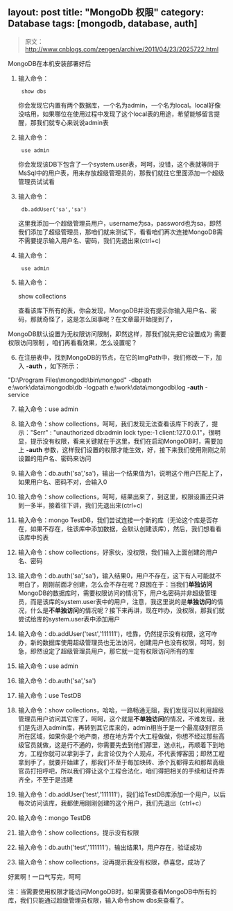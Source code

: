 layout: post
title: "MongoDb 权限"
category: Database
tags: [mongodb, database, auth]
---

> 原文：http://www.cnblogs.com/zengen/archive/2011/04/23/2025722.html

MongoDB在本机安装部署好后

1. 输入命令：

		show dbs

	你会发现它内置有两个数据库，一个名为admin，一个名为local。local好像没啥用，如果哪位在使用过程中发现了这个local表的用途，希望能够留言提醒，那我们就专心来说说admin表

<!-- more -->

2. 输入命令：

		use admin

	你会发现该DB下包含了一个system.user表，呵呵，没错，这个表就等同于MsSql中的用户表，用来存放超级管理员的，那我们就往它里面添加一个超级管理员试试看

3. 输入命令：

		db.addUser('sa','sa')

	这里我添加一个超级管理员用户，username为sa，password也为sa，即然我们添加了超级管理员，那咱们就来测试下，看看咱们再次连接MongoDB需不需要提示输入用户名、密码，我们先退出来(ctrl+c)

4. 输入命令：

		use admin

5. 输入命令：

	show collections

	查看该库下所有的表，你会发现，MongoDB并没有提示你输入用户名、密码，那就奇怪了，这是怎么回事呢？在文章最开始提到了，

MongoDB默认设置为无权限访问限制，即然这样，那我们就先把它设置成为 需要权限访问限制 ，咱们再看看效果，怎么设置呢？

6. 在注册表中，找到MongoDB的节点，在它的ImgPath中，我们修改一下，加入 **-auth** ，如下所示：

"D:\Program Files\mongodb\bin\mongod" -dbpath e:\work\data\mongodb\db -logpath e:\work\data\mongodb\log **-auth** -service

7. 输入命令：use admin

8. 输入命令：show collections，呵呵，我们发现无法查看该库下的表了，提示："$err" : "unauthorized db:admin lock type:-1 client:127.0.0.1"，很明显，提示没有权限，看来关键就在于这里，我们在启动MongoDB时，需要加上 **-auth** 参数，这样我们设置的权限才能生效，好，接下来我们使用刚刚之前设置的用户名、密码来访问

9. 输入命令：db.auth('sa','sa')，输出一个结果值为1，说明这个用户匹配上了，如果用户名、密码不对，会输入0

10. 输入命令：show collections，呵呵，结果出来了，到这里，权限设置还只讲到一多半，接着往下讲，我们先退出来(ctrl+c)

11. 输入命令：mongo TestDB，我们尝试连接一个新的库（无论这个库是否存在，如果不存在，往该库中添加数据，会默认创建该库），然后，我们想看看该库中的表

12. 输入命令：show collections，好家伙，没权限，我们输入上面创建的用户名、密码

13. 输入命令：db.auth('sa','sa')，输入结果0，用户不存在，这下有人可能就不明白了，刚刚前面才创建，怎么会不存在呢？原因在于：当我们**单独访问**MongoDB的数据库时，需要权限访问的情况下，用户名密码并非超级管理员，而是该库的system.user表中的用户，注意，我这里说的是**单独访问**的情况，什么是**不单独访问**的情况呢？接下来再讲，现在咋办，没权限，那我们就尝试给库的system.user表中添加用户

14. 输入命令：db.addUser('test','111111')，哇靠，仍然提示没有权限，这可咋办，新的数据库使用超级管理员也无法访问，创建用户也没有权限，呵呵，别急，即然设定了超级管理员用户，那它就一定有权限访问所有的库

15. 输入命令：use admin

16. 输入命令：db.auth('sa','sa')

17. 输入命令：use TestDB

18. 输入命令：show collections，哈哈，一路畅通无阻，我们发现可以利用超级管理员用户访问其它库了，呵呵，这个就是**不单独访问**的情况，不难发现，我们是先进入admin库，再转到其它库来的，admin相当于是一个最高级别官员所在区域，如果你是个地产商，想在地方弄个大工程做做，你想不经过那些高级官员就做，这是行不通的，你需要先去到他们那里，送点礼，再顺着下到地方，工程你就可以拿到手了，此言论仅为个人观点，不代表博客园；即然工程拿到手了，就要开始建了，那我们不至于每加块砖、添个瓦都得去和那帮高级官员打招呼吧，所以我们得让这个工程合法化，咱们得把相关的手续和证件弄齐全，不至于是违建

19. 输入命令：db.addUser('test','111111')，我们给TestDB库添加一个用户，以后每次访问该库，我都使用刚刚创建的这个用户，我们先退出（ctrl+c）

20. 输入命令：mongo TestDB

21. 输入命令：show collections，提示没有权限

22. 输入命令：db.auth('test','111111')，输出结果1，用户存在，验证成功

23. 输入命令：show collections，没再提示我没有权限，恭喜您，成功了

好累啊！一口气写完，呵呵

注：当需要使用权限才能访问MongoDB时，如果需要查看MongoDB中所有的库，我们只能通过超级管理员权限，输入命令show dbs来查看了。

